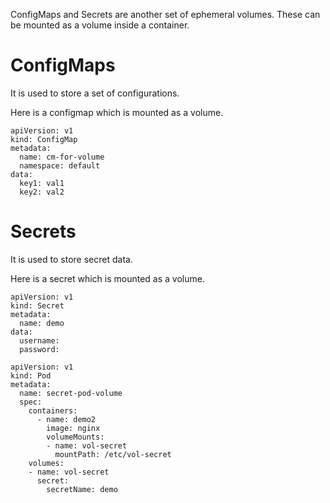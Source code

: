 ConfigMaps and Secrets are another set of ephemeral volumes. These can be mounted as a volume inside a container. 

# ConfigMaps #

It is used to store a set of configurations.

Here is a configmap which is mounted as a volume.
```
apiVersion: v1
kind: ConfigMap
metadata:
  name: cm-for-volume
  namespace: default
data:
  key1: val1
  key2: val2
```



# Secrets #

It is used to store secret data.

Here is a secret which is mounted as a volume.
```
apiVersion: v1
kind: Secret
metadata: 
  name: demo
data:
  username: 
  password:
```
```
apiVersion: v1
kind: Pod
metadata:
  name: secret-pod-volume
  spec:
    containers:
      - name: demo2
        image: nginx
        volumeMounts:
        - name: vol-secret
          mountPath: /etc/vol-secret
    volumes:
    - name: vol-secret
      secret:
        secretName: demo
```
